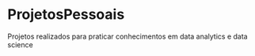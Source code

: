 # ProjetosPessoais
Projetos realizados para praticar conhecimentos em data analytics e data science
